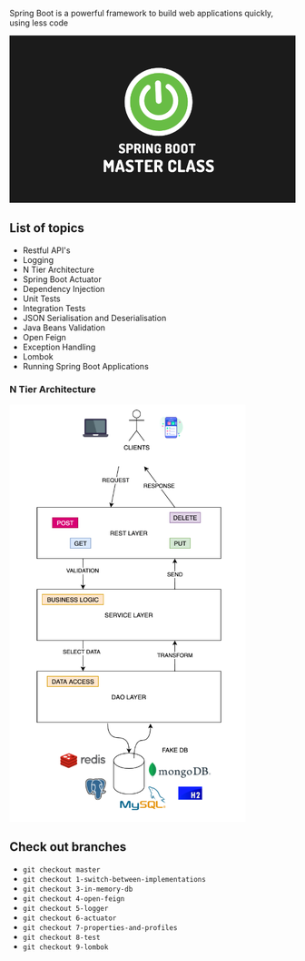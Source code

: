 Spring Boot is a powerful framework to build web applications quickly, using less code

![logo](src/main/resources/images/master-class.png)

## List of topics

- Restful API's 
- Logging 
- N Tier Architecture 
- Spring Boot Actuator 
- Dependency Injection 
- Unit Tests 
- Integration Tests 
- JSON Serialisation and Deserialisation 
- Java Beans Validation 
- Open Feign 
- Exception Handling 
- Lombok 
- Running Spring Boot Applications

### N Tier Architecture
![schema.png](src/main/resources/images/schema.png)

## Check out branches
- `git checkout master`
- `git checkout 1-switch-between-implementations`
- `git checkout 3-in-memory-db`
- `git checkout 4-open-feign`
- `git checkout 5-logger`
- `git checkout 6-actuator`
- `git checkout 7-properties-and-profiles`
- `git checkout 8-test`
- `git checkout 9-lombok`